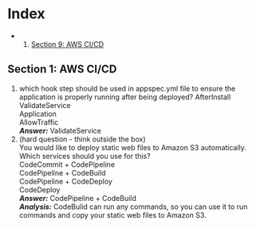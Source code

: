 # Index #
* 1. [Section 9: AWS CI/CD](#9-AWS-CI/CD)

## Section 1:<a name='9-AWS-CI/CD'/> AWS CI/CD ##
1. which hook step should be used in appspec.yml file to ensure the application is properly running after being deployed?
  AfterInstall   
  ValidateService   
  Application   
  AllowTraffic      
  ***Answer:*** ValidateService
2. (hard question - think outside the box)   
    You would like to deploy static web files to Amazon S3 automatically. Which services should you use for this?   
    CodeCommit + CodePipeline   
    CodePipeline + CodeBuild   
    CodePipeline + CodeDeploy   
    CodeDeploy   
  ***Answer:*** CodePipeline + CodeBuild   
  ***Analysis:*** CodeBulid can run any commands, so you can use it to run commands and copy your static web files to Amazon S3.
  

